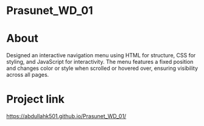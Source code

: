 # Prasunet_WD_01
# About
Designed an interactive navigation menu using HTML for structure, CSS for styling, and JavaScript for interactivity. The menu features a fixed position and changes color or style when scrolled or hovered over, ensuring visibility across all pages.
# Project link
https://abdullahk501.github.io/Prasunet_WD_01/
